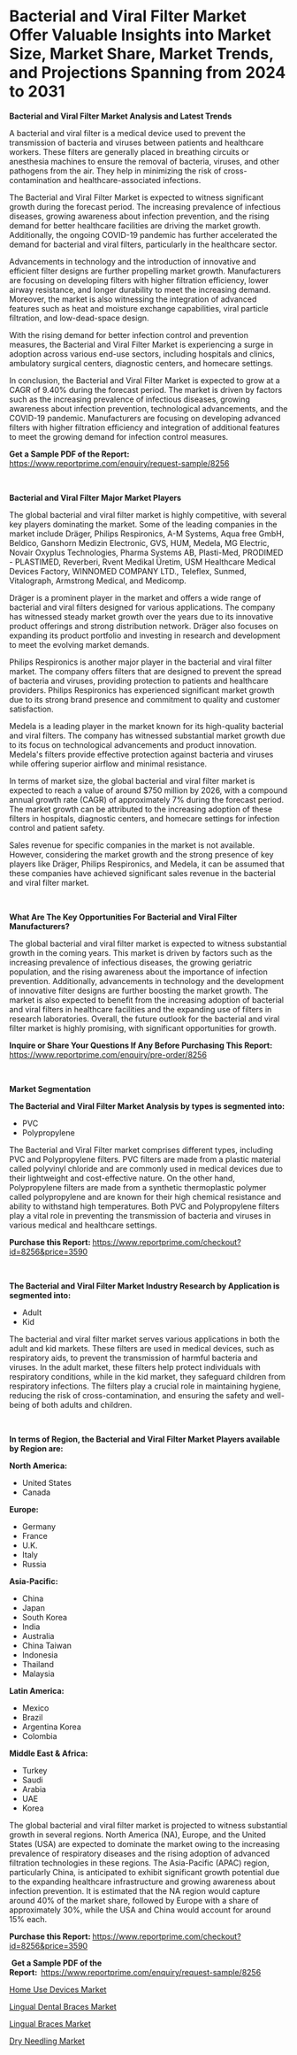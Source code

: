 <p><h1>Bacterial and Viral Filter Market Offer Valuable Insights into Market Size, Market Share, Market Trends, and Projections Spanning from 2024 to 2031</h1></p><p><strong>Bacterial and Viral Filter Market Analysis and Latest Trends</strong></p>
<p><p>A bacterial and viral filter is a medical device used to prevent the transmission of bacteria and viruses between patients and healthcare workers. These filters are generally placed in breathing circuits or anesthesia machines to ensure the removal of bacteria, viruses, and other pathogens from the air. They help in minimizing the risk of cross-contamination and healthcare-associated infections.</p><p>The Bacterial and Viral Filter Market is expected to witness significant growth during the forecast period. The increasing prevalence of infectious diseases, growing awareness about infection prevention, and the rising demand for better healthcare facilities are driving the market growth. Additionally, the ongoing COVID-19 pandemic has further accelerated the demand for bacterial and viral filters, particularly in the healthcare sector.</p><p>Advancements in technology and the introduction of innovative and efficient filter designs are further propelling market growth. Manufacturers are focusing on developing filters with higher filtration efficiency, lower airway resistance, and longer durability to meet the increasing demand. Moreover, the market is also witnessing the integration of advanced features such as heat and moisture exchange capabilities, viral particle filtration, and low-dead-space design.</p><p>With the rising demand for better infection control and prevention measures, the Bacterial and Viral Filter Market is experiencing a surge in adoption across various end-use sectors, including hospitals and clinics, ambulatory surgical centers, diagnostic centers, and homecare settings.</p><p>In conclusion, the Bacterial and Viral Filter Market is expected to grow at a CAGR of 9.40% during the forecast period. The market is driven by factors such as the increasing prevalence of infectious diseases, growing awareness about infection prevention, technological advancements, and the COVID-19 pandemic. Manufacturers are focusing on developing advanced filters with higher filtration efficiency and integration of additional features to meet the growing demand for infection control measures.</p></p>
<p><strong>Get a Sample PDF of the Report:&nbsp;</strong> <a href="https://www.reportprime.com/enquiry/request-sample/8256">https://www.reportprime.com/enquiry/request-sample/8256</a></p>
<p>&nbsp;</p>
<p><strong>Bacterial and Viral Filter Major Market Players</strong></p>
<p><p>The global bacterial and viral filter market is highly competitive, with several key players dominating the market. Some of the leading companies in the market include Dräger, Philips Respironics, A-M Systems, Aqua free GmbH, Beldico, Ganshorn Medizin Electronic, GVS, HUM, Medela, MG Electric, Novair Oxyplus Technologies, Pharma Systems AB, Plasti-Med, PRODIMED - PLASTIMED, Reverberi, Rvent Medikal Üretim, USM Healthcare Medical Devices Factory, WINNOMED COMPANY LTD., Teleflex, Sunmed, Vitalograph, Armstrong Medical, and Medicomp.</p><p>Dräger is a prominent player in the market and offers a wide range of bacterial and viral filters designed for various applications. The company has witnessed steady market growth over the years due to its innovative product offerings and strong distribution network. Dräger also focuses on expanding its product portfolio and investing in research and development to meet the evolving market demands.</p><p>Philips Respironics is another major player in the bacterial and viral filter market. The company offers filters that are designed to prevent the spread of bacteria and viruses, providing protection to patients and healthcare providers. Philips Respironics has experienced significant market growth due to its strong brand presence and commitment to quality and customer satisfaction.</p><p>Medela is a leading player in the market known for its high-quality bacterial and viral filters. The company has witnessed substantial market growth due to its focus on technological advancements and product innovation. Medela's filters provide effective protection against bacteria and viruses while offering superior airflow and minimal resistance.</p><p>In terms of market size, the global bacterial and viral filter market is expected to reach a value of around $750 million by 2026, with a compound annual growth rate (CAGR) of approximately 7% during the forecast period. The market growth can be attributed to the increasing adoption of these filters in hospitals, diagnostic centers, and homecare settings for infection control and patient safety.</p><p>Sales revenue for specific companies in the market is not available. However, considering the market growth and the strong presence of key players like Dräger, Philips Respironics, and Medela, it can be assumed that these companies have achieved significant sales revenue in the bacterial and viral filter market.</p></p>
<p>&nbsp;</p>
<p><strong>What Are The Key Opportunities For Bacterial and Viral Filter Manufacturers?</strong></p>
<p><p>The global bacterial and viral filter market is expected to witness substantial growth in the coming years. This market is driven by factors such as the increasing prevalence of infectious diseases, the growing geriatric population, and the rising awareness about the importance of infection prevention. Additionally, advancements in technology and the development of innovative filter designs are further boosting the market growth. The market is also expected to benefit from the increasing adoption of bacterial and viral filters in healthcare facilities and the expanding use of filters in research laboratories. Overall, the future outlook for the bacterial and viral filter market is highly promising, with significant opportunities for growth.</p></p>
<p><strong>Inquire or Share Your Questions If Any Before Purchasing This Report:</strong> <a href="https://www.reportprime.com/enquiry/pre-order/8256">https://www.reportprime.com/enquiry/pre-order/8256</a></p>
<p>&nbsp;</p>
<p><strong>Market Segmentation</strong></p>
<p><strong>The Bacterial and Viral Filter Market Analysis by types is segmented into:</strong></p>
<p><ul><li>PVC</li><li>Polypropylene</li></ul></p>
<p><p>The Bacterial and Viral Filter market comprises different types, including PVC and Polypropylene filters. PVC filters are made from a plastic material called polyvinyl chloride and are commonly used in medical devices due to their lightweight and cost-effective nature. On the other hand, Polypropylene filters are made from a synthetic thermoplastic polymer called polypropylene and are known for their high chemical resistance and ability to withstand high temperatures. Both PVC and Polypropylene filters play a vital role in preventing the transmission of bacteria and viruses in various medical and healthcare settings.</p></p>
<p><strong>Purchase this Report:&nbsp;</strong><a href="https://www.reportprime.com/checkout?id=8256&price=3590">https://www.reportprime.com/checkout?id=8256&price=3590</a></p>
<p>&nbsp;</p>
<p><strong>The Bacterial and Viral Filter Market Industry Research by Application is segmented into:</strong></p>
<p><ul><li>Adult</li><li>Kid</li></ul></p>
<p><p>The bacterial and viral filter market serves various applications in both the adult and kid markets. These filters are used in medical devices, such as respiratory aids, to prevent the transmission of harmful bacteria and viruses. In the adult market, these filters help protect individuals with respiratory conditions, while in the kid market, they safeguard children from respiratory infections. The filters play a crucial role in maintaining hygiene, reducing the risk of cross-contamination, and ensuring the safety and well-being of both adults and children.</p></p>
<p>&nbsp;</p>
<p><strong>In terms of Region, the Bacterial and Viral Filter Market Players available by Region are:</strong></p>
<p>
    <p> <strong> North America: </strong>
        <ul>
            <li>United States</li>
            <li>Canada</li>
        </ul>
        </p> 
    <p> <strong> Europe: </strong>
        <ul>
            <li>Germany</li>
            <li>France</li>
            <li>U.K.</li>
            <li>Italy</li>
            <li>Russia</li>
        </ul>
        </p> 
    <p> <strong> Asia-Pacific: </strong>
        <ul>
            <li>China</li>
            <li>Japan</li>
            <li>South Korea</li>
            <li>India</li>
            <li>Australia</li>
            <li>China Taiwan</li>
            <li>Indonesia</li>
            <li>Thailand</li>
            <li>Malaysia</li>
        </ul>
        </p> 
    <p> <strong> Latin America: </strong>
        <ul>
            <li>Mexico</li>
            <li>Brazil</li>
            <li>Argentina Korea</li>
            <li>Colombia</li>
        </ul>
        </p> 
    <p> <strong> Middle East & Africa: </strong>
        <ul>
            <li>Turkey</li>
            <li>Saudi</li>
            <li>Arabia</li>
            <li>UAE</li>
            <li>Korea</li>
        </ul>
    </p>
    </p>
<p><p>The global bacterial and viral filter market is projected to witness substantial growth in several regions. North America (NA), Europe, and the United States (USA) are expected to dominate the market owing to the increasing prevalence of respiratory diseases and the rising adoption of advanced filtration technologies in these regions. The Asia-Pacific (APAC) region, particularly China, is anticipated to exhibit significant growth potential due to the expanding healthcare infrastructure and growing awareness about infection prevention. It is estimated that the NA region would capture around 40% of the market share, followed by Europe with a share of approximately 30%, while the USA and China would account for around 15% each.</p></p>
<p><strong>Purchase this Report: </strong><a href="https://www.reportprime.com/checkout?id=8256&price=3590">https://www.reportprime.com/checkout?id=8256&price=3590</a></p>
<p>&nbsp;<strong>Get a Sample PDF of the Report:&nbsp;&nbsp;</strong><a href="https://www.reportprime.com/enquiry/request-sample/8256">https://www.reportprime.com/enquiry/request-sample/8256</a></p>
<p><strong></strong></p>
<p><p><a href="https://github.com/JameTravis/Market-Research-Report-List-3/blob/main/home-use-devices-market.md">Home Use Devices Market</a></p><p><a href="https://github.com/chartsaturn/Market-Research-Report-List-1/blob/main/lingual-dental-braces-market.md">Lingual Dental Braces Market</a></p><p><a href="https://github.com/Triciasol/Market-Research-Report-List-1/blob/main/lingual-braces-market.md">Lingual Braces Market</a></p><p><a href="https://github.com/jhcraigie/Market-Research-Report-List-1/blob/main/dry-needling-market.md">Dry Needling Market</a></p></p>